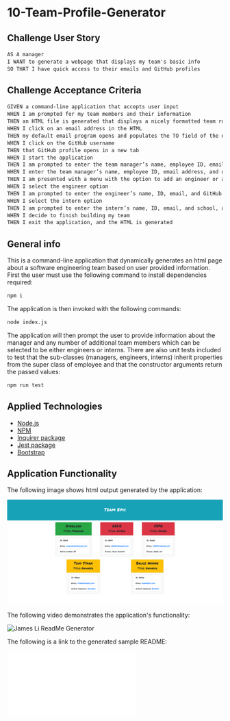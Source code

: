 # 10-Team-Profile-Generator


## Challenge User Story

```md
AS A manager
I WANT to generate a webpage that displays my team's basic info
SO THAT I have quick access to their emails and GitHub profiles
```


## Challenge Acceptance Criteria

```md
GIVEN a command-line application that accepts user input
WHEN I am prompted for my team members and their information
THEN an HTML file is generated that displays a nicely formatted team roster based on user input
WHEN I click on an email address in the HTML
THEN my default email program opens and populates the TO field of the email with the address
WHEN I click on the GitHub username
THEN that GitHub profile opens in a new tab
WHEN I start the application
THEN I am prompted to enter the team manager’s name, employee ID, email address, and office number
WHEN I enter the team manager’s name, employee ID, email address, and office number
THEN I am presented with a menu with the option to add an engineer or an intern or to finish building my team
WHEN I select the engineer option
THEN I am prompted to enter the engineer’s name, ID, email, and GitHub username, and I am taken back to the menu
WHEN I select the intern option
THEN I am prompted to enter the intern’s name, ID, email, and school, and I am taken back to the menu
WHEN I decide to finish building my team
THEN I exit the application, and the HTML is generated
```


## General info

This is a command-line application that dynamically generates an html page about a software engineering team based on user provided information. First the user must use the following command to install dependencies required:
```sh
npm i
```
The application is then invoked with the following commands:
```sh
node index.js
```
The application will then prompt the user to provide information about the manager and any number of additional team members which can be selected to be either engineers or interns. 
There are also unit tests included to test that the sub-classes (managers, engineers, interns) inherit properties from the super class of employee and that the constructor arguments return the passed values:
```sh
npm run test
```


## Applied Technologies

* [Node.js](https://nodejs.org/en/docs/) 
* [NPM](https://www.npmjs.com/) 
* [Inquirer package](https://www.npmjs.com/package/inquirer/v/8.2.4)
* [Jest package](https://www.npmjs.com/package/jest)
* [Bootstrap](https://getbootstrap.com/)


## Application Functionality

The following image shows html output generated by the application:

![James Li Team Profile Generator](./assets/10-team-profile-generator-screenshot.png)

The following video demonstrates the application's functionality:

![James Li ReadMe Generator](./assets/10-team-profile-generator-demo-gif.gif)

The following is a link to the generated sample README:

![James Li ReadMe Generator](./dist/index.html)